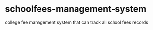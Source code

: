# schoolfees-management-system
college fee management system that can track all school fees records
